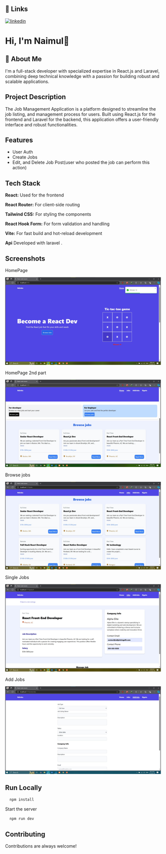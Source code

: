 
## 🔗 Links

[![linkedin](https://img.shields.io/badge/linkedin-0A66C2?style=for-the-badge&logo=linkedin&logoColor=white)](https://www.linkedin.com/in/root07)



# Hi, I'm Naimul👋


## 🚀 About Me
I'm a full-stack developer with specialized expertise in React.js and Laravel, combining deep technical knowledge with a passion for building robust and scalable applications.

## Project Description


The Job Management Application is a  platform designed to streamline the job listing, and management process for users. Built using React.js for the frontend and Laravel for the backend, this application offers a user-friendly interface and robust functionalities.


## Features

- User Auth
- Create Jobs
- Edit, and Delete Job Post(user who posted the job can perform this action)



## Tech Stack

**React:** Used for the frontend

**React Router:** For client-side routing

**Tailwind CSS:** For styling the components 

**React Hook Form:** For form validation and handling

**Vite:** For fast build and hot-reload development

**Api** Developed with laravel .


## Screenshots
HomePage


![HomePage](https://github.com/Naimul07/Project_picture/blob/main/React%20Jobs.jpg?raw=true)

HomePage 2nd part

![HomePage](https://github.com/Naimul07/Project_picture/blob/main/React%20Job2.jpg?raw=true)

Browse jobs

![Browse jobs](https://github.com/Naimul07/Project_picture/blob/main/Browse%20Jobs.jpg?raw=true)

Single Jobs

![Single Jobs](https://github.com/Naimul07/Project_picture/blob/main/Single%20Jobs.jpg?raw=true) 

Add Jobs

![Add jobs}](https://github.com/Naimul07/Project_picture/blob/main/Add%20jobs.jpg?raw=true)



## Run Locally


```bash
  npm install
```

Start the server

```bash
  npm run dev
```


## Contributing

Contributions are always welcome!



